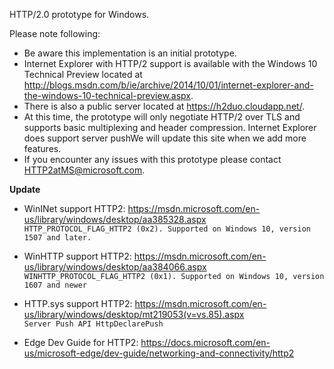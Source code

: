 HTTP/2.0 prototype for Windows.

Please note following:
-	Be aware this implementation is an initial prototype.
-	Internet Explorer with HTTP/2 support is available with the Windows 10 Technical Preview located at http://blogs.msdn.com/b/ie/archive/2014/10/01/internet-explorer-and-the-windows-10-technical-preview.aspx.
-	There is also a public server located at https://h2duo.cloudapp.net/.
-	At this time, the prototype will only negotiate HTTP/2 over TLS and supports basic multiplexing and header compression.  Internet Explorer does support server pushWe will update this site when we add more features.
-	If you encounter any issues with this prototype please contact HTTP2atMS@microsoft.com.

**Update**

+   WinINet support HTTP2: https://msdn.microsoft.com/en-us/library/windows/desktop/aa385328.aspx  
`HTTP_PROTOCOL_FLAG_HTTP2 (0x2). Supported on Windows 10, version 1507 and later.`

+   WinHTTP support HTTP2: https://msdn.microsoft.com/en-us/library/windows/desktop/aa384066.aspx  
`WINHTTP_PROTOCOL_FLAG_HTTP2 (0x1). Supported on Windows 10, version 1607 and newer`

+   HTTP.sys support HTTP2: https://msdn.microsoft.com/en-us/library/windows/desktop/mt219053(v=vs.85).aspx  
`Server Push API HttpDeclarePush` 
+   Edge Dev Guide for HTTP2: https://docs.microsoft.com/en-us/microsoft-edge/dev-guide/networking-and-connectivity/http2
